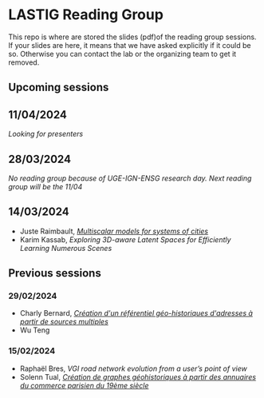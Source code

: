 # LASTIG Reading Group

This repo is where are stored the slides (pdf)of the reading group sessions.
If your slides are here, it means that we have asked explicitly if it could be so.
Otherwise you can contact the lab or the organizing team to get it removed.  

## Upcoming sessions

## 11/04/2024
*Looking for presenters*

## 28/03/2024
*No reading group because of UGE-IGN-ENSG research day. Next reading group will be the 11/04*

## 14/03/2024
- Juste Raimbault, *[Multiscalar models for systems of cities](https://hal.science/hal-04257833)*
- Karim Kassab, *Exploring 3D-aware Latent Spaces for Efficiently Learning Numerous Scenes*

## Previous sessions

### 29/02/2024
* Charly Bernard, *[Création d'un référentiel géo-historiques d'adresses à partir de sources multiples](https://hal.science/hal-04490732/document)*
* Wu Teng

### 15/02/2024
* Raphaël Bres, *VGI road network evolution from a user’s point of view*
* Solenn Tual, *[Création de graphes géohistoriques à partir des annuaires du commerce parisien du 19ème siècle](https://github.com/soduco/atelier_graphes_geohistoriques_annuaires)*
